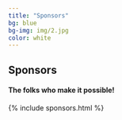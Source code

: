 ```yaml
---
title: "Sponsors"
bg: blue
bg-img: img/2.jpg
color: white
---
```


## Sponsors
#### The folks who make it possible!

{% include sponsors.html %}